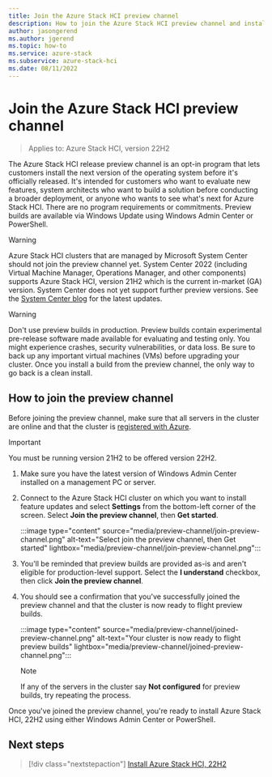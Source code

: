 ```yaml
---
title: Join the Azure Stack HCI preview channel
description: How to join the Azure Stack HCI preview channel and install feature updates by using Windows PowerShell or Windows Admin Center.
author: jasongerend
ms.author: jgerend
ms.topic: how-to
ms.service: azure-stack
ms.subservice: azure-stack-hci
ms.date: 08/11/2022
---
```


# Join the Azure Stack HCI preview channel

> Applies to: Azure Stack HCI, version 22H2

The Azure Stack HCI release preview channel is an opt-in program that lets customers install the next version of the operating system before it's officially released. It's intended for customers who want to evaluate new features, system architects who want to build a solution before conducting a broader deployment, or anyone who wants to see what's next for Azure Stack HCI. There are no program requirements or commitments. Preview builds are available via Windows Update using Windows Admin Center or PowerShell.

   > [!WARNING]
   > Azure Stack HCI clusters that are managed by Microsoft System Center should not join the preview channel yet. System Center 2022 (including Virtual Machine Manager, Operations Manager, and other components) supports Azure Stack HCI, version 21H2 which is the current in-market (GA) version. System Center does not yet support further preview versions. See the [System Center blog](https://techcommunity.microsoft.com/t5/system-center-blog/bg-p/SystemCenterBlog) for the latest updates.

   > [!WARNING]
   > Don't use preview builds in production. Preview builds contain experimental pre-release software made available for evaluating and testing only. You might experience crashes, security vulnerabilities, or data loss. Be sure to back up any important virtual machines (VMs) before upgrading your cluster. Once you install a build from the preview channel, the only way to go back is a clean install.

## How to join the preview channel

Before joining the preview channel, make sure that all servers in the cluster are online and that the cluster is [registered with Azure](../deploy/register-with-azure.md).

   > [!IMPORTANT]
   > You must be running version 21H2 to be offered version 22H2.

1. Make sure you have the latest version of Windows Admin Center installed on a management PC or server.

2. Connect to the Azure Stack HCI cluster on which you want to install feature updates and select **Settings** from the bottom-left corner of the screen. Select **Join the preview channel**, then **Get started**.

   :::image type="content" source="media/preview-channel/join-preview-channel.png" alt-text="Select join the preview channel, then Get started" lightbox="media/preview-channel/join-preview-channel.png":::

3. You'll be reminded that preview builds are provided as-is and aren't eligible for production-level support. Select the **I understand** checkbox, then click **Join the preview channel**.

4. You should see a confirmation that you've successfully joined the preview channel and that the cluster is now ready to flight preview builds.

   :::image type="content" source="media/preview-channel/joined-preview-channel.png" alt-text="Your cluster is now ready to flight preview builds" lightbox="media/preview-channel/joined-preview-channel.png":::

   > [!NOTE]
   > If any of the servers in the cluster say **Not configured** for preview builds, try repeating the process.

Once you've joined the preview channel, you're ready to install Azure Stack HCI, 22H2 using either Windows Admin Center or PowerShell.

## Next steps

> [!div class="nextstepaction"]
> [Install Azure Stack HCI, 22H2](../manage/install-preview-version.md)

